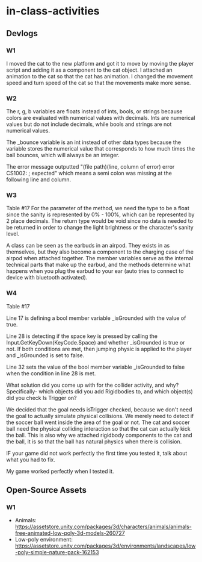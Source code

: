 # in-class-activities
## Devlogs
### W1
I moved the cat to the new platform and got it to move by moving the player script and adding it as a component to the cat object. I attached an animation to the cat so that the cat has animation. I changed the movement speed and turn speed of the cat so that the movements make more sense. 

### W2
The r, g, b variables are floats instead of ints, bools, or strings because colors are evaluated with numerical values with decimals. Ints are numerical values but do not include decimals, while bools and strings are not numerical values. 

The _bounce variable is an int instead of other data types because the variable stores the numerical value that corresponds to how much times the ball bounces, which will always be an integer. 

The error message outputted "(file path)(line, column of error) error CS1002: ; expected" which means a semi colon was missing at the following line and column. 

### W3
Table #17
For the parameter of the method, we need the type to be a float since the sanity is represented by 0% - 100%, which can be represented by 2 place decimals. The return type would be void since no data is needed to be returned in order to change the light brightness or the character's sanity level. 

A class can be seen as the earbuds in an airpod. They exists in as themselves, but they also become a component to the charging case of the airpod when attached together. The member variables serve as the internal technical parts that make up the earbud, and the methods determine what happens when you plug the earbud to your ear (auto tries to connect to device with bluetooth activated). 

### W4
Table #17

Line 17 is defining a bool member variable _isGrounded with the value of true. 

Line 28 is detecting if the space key is pressed by calling the Input.GetKeyDown(KeyCode.Space) and whether _isGrounded is true or not. If both conditions are met, then jumping physic is applied to the player and _isGrounded is set to false. 

Line 32 sets the value of the bool member variable _isGrounded to false when the condition in line 28 is met. 

What solution did you come up with for the collider activity, and why? Specifically- which objects did you add Rigidbodies to, and which object(s) did you check Is Trigger on?

We decided that the goal needs isTrigger checked, because we don't need the goal to actually simulate physical collisions. We merely need to detect if the soccer ball went inside the area of the goal or not. The cat and soccer ball need the physical colliding interaction so that the cat can actually kick the ball. This is also why we attached rigidbody components to the cat and the ball, it is so that the ball has natural physics when there is collision. 

IF your game did not work perfectly the first time you tested it, talk about what you had to fix.

My game worked perfectly when I tested it. 

## Open-Source Assets
### W1
- Animals: https://assetstore.unity.com/packages/3d/characters/animals/animals-free-animated-low-poly-3d-models-260727 
- Low-poly environment: https://assetstore.unity.com/packages/3d/environments/landscapes/low-poly-simple-nature-pack-162153 
